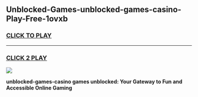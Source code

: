 
## Unblocked-Games-unblocked-games-casino-Play-Free-1ovxb
<h3>
<a href="https://premium76.site?title=unblocked-games-casino&ref=18A1">CLICK TO PLAY</a></h3>
<hr>

<h3>
<a href="https://premium76.site?title=unblocked-games-casino&ref=18A1">CLICK 2 PLAY</a>
  
</h3>

<a href="https://premium76.site?title=unblocked-games-casino&ref=18A1"><img src="https://clearcache.store/games.png"></a>


**unblocked-games-casino games unblocked: Your Gateway to Fun and Accessible Online Gaming**
